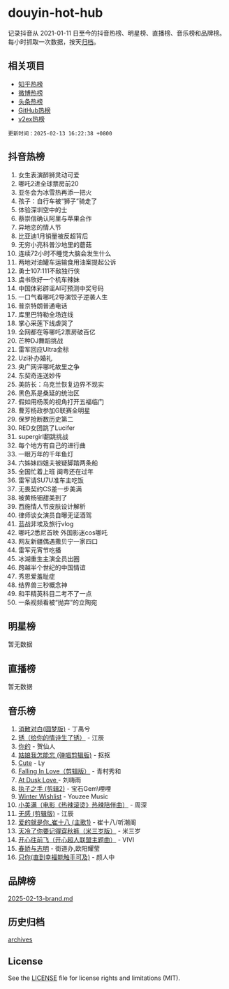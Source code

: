 # douyin-hot-hub

记录抖音从 2021-01-11 日至今的抖音热榜、明星榜、直播榜、音乐榜和品牌榜。每小时抓取一次数据，按天[归档](archives)。

## 相关项目

- [知乎热榜](https://github.com/lonnyzhang423/zhihu-hot-hub)
- [微博热榜](https://github.com/lonnyzhang423/weibo-hot-hub)
- [头条热榜](https://github.com/lonnyzhang423/toutiao-hot-hub)
- [GitHub热榜](https://github.com/lonnyzhang423/github-hot-hub)
- [v2ex热榜](https://github.com/lonnyzhang423/v2ex-hot-hub)


`更新时间：2025-02-13 16:22:38 +0800`

## 抖音热榜

1. 女生表演醉狮灵动可爱
1. 哪吒2进全球票房前20
1. 亚冬会为冰雪热再添一把火
1. 孩子：自行车被“狮子”骑走了
1. 体验深圳空中的士
1. 蔡崇信确认阿里与苹果合作
1. 异地恋的情人节
1. 比亚迪1月销量被反超背后
1. 无穷小亮科普沙地里的蘑菇
1. 连续72小时不睡觉大脑会发生什么
1. 两地对油罐车运输食用油案提起公诉
1. 勇士107:111不敌独行侠
1. 虞书欣好一个机车辣妹
1. 中国体彩辟谣AI可预测中奖号码
1. 一口气看哪吒2导演饺子逆袭人生
1. 普京特朗普通电话
1. 库里巴特勒全场连线
1. 掌心采莲下线虐哭了
1. 全网都在等哪吒2票房破百亿
1. 芒种DJ舞蹈挑战
1. 雷军回应Ultra金标
1. Uzi补办婚礼
1. 央广网评哪吒故里之争
1. 东契奇连送妙传
1. 美防长：乌克兰恢复边界不现实
1. 黑色系是桑延的统治区
1. 假如用杨羡的视角打开五福临门
1. 曹芳杨政参加G联赛全明星
1. 保罗抢断数历史第二
1. RED女团跳了Lucifer
1. supergirl翻跳挑战
1. 每个地方有自己的进行曲
1. 一眼万年的千年鱼灯
1. 六姊妹四姐夫被疑脚踏两条船
1. 全国忙着上班 闽粤还在过年
1. 雷军请SU7U准车主吃饭
1. 无畏契约CS差一步美满
1. 被黄杨钿甜美到了
1. 西施情人节皮肤设计解析
1. 律师谈女演员自曝无证酒驾
1. 蓝战非埃及旅行vlog
1. 哪吒2悉尼首映 外国影迷cos哪吒
1. 网友新疆偶遇撒贝宁一家四口
1. 雷军元宵节吃播
1. 冰湖重生主演全员出圈
1. 跨越半个世纪的中国情谊
1. 秀恩爱羞耻症
1. 结界兽三秒概念神
1. 和平精英科目二考不了一点
1. 一条视频看被“抛弃”的立陶宛

## 明星榜

暂无数据

## 直播榜

暂无数据

## 音乐榜

1. [消散对白(圆梦版)](https://sf3-cdn-tos.douyinstatic.com/obj/tos-cn-ve-2774/og4jB5I5IizzoZVAAAzWgBMAsMDWoArfwBOiFs) - 丁禹兮
1. [锈（给你的情诗生了锈）](https://sf5-hl-cdn-tos.douyinstatic.com/obj/tos-cn-ve-2774/o8a1PBtVqIYbPEGK6e5A4egedVMdm3fCIz6bbE) - 江辰
1. [你的](https://sf5-hl-cdn-tos.douyinstatic.com/obj/tos-cn-ve-2774/oYuIeKf42jB7sEV6B2upMdpYAgfrQWj0FeRegh) - 贺仙人
1. [姑娘我怎能忘 (弹唱剪辑版)](https://sf5-hl-cdn-tos.douyinstatic.com/obj/tos-cn-ve-2774/okamwrBGEMz6illuEofAsMV4yzF5tVWbBiA5AI) - 抠抠
1. [Cute](https://sf3-cdn-tos.douyinstatic.com/obj/tos-cn-ve-2774/o4IbIzHWKAAB4wsS5qMBRiiAlEBGTpQRNfFvuo) - Ly
1. [Falling In Love（剪辑版）](https://sf5-hl-cdn-tos.douyinstatic.com/obj/tos-cn-ve-2774/o8ajpA8zzgBPahbBIO8AcKGBLJezFCRd1wfP9f) - 青村秀和
1. [ At Dusk  Love ](https://sf5-hl-cdn-tos.douyinstatic.com/obj/tos-cn-ve-2774/o8CrpCf5CaYgI4ZrtQgMQAFEfuGqNnRSDQAPBc) - 刘嗨雨
1. [执子之手 (剪辑2)](https://sf5-hl-cdn-tos.douyinstatic.com/obj/tos-cn-ve-2774/oUoZLQjCc31XzqsBnBQUNgeKtYPBcgbFDwtfcu) - 宝石Gem\哩哩
1. [Winter Wishlist](https://sf5-hl-cdn-tos.douyinstatic.com/obj/tos-cn-ve-2774/oIIgUOeamCFCVAzxN6MFRLIBlLGpUqQxeeHrLE) - Youzee Music
1. [小美满（电影《热辣滚烫》热辣陪伴曲）](https://sf5-hl-cdn-tos.douyinstatic.com/obj/tos-cn-ve-2774/o0GAn2lSgfZIDUgtevCGDQYnFg4CwnrBaxbTZL) - 周深
1. [无感 (剪辑版)](https://sf5-hl-cdn-tos.douyinstatic.com/obj/tos-cn-ve-2774/o0eIsUzJBDlQaQFC5OFlgbMEZC1TFYBftOBn6p) - 江辰
1. [爱的就是你_崔十八 (主歌1)](https://sf5-hl-cdn-tos.douyinstatic.com/obj/tos-cn-ve-2774/oI5BO5DhFZ6UTcNCnZaOCBLtZ7WIMQGfgnXf5E) - 崔十八/听潮阁
1. [天冷了你要记得穿秋裤（米三岁版）](https://sf5-hl-cdn-tos.douyinstatic.com/obj/tos-cn-ve-2774/oQlIwVIDWiZ6BQilAorS7MA0AgCkQDvcZAdm1) - 米三岁
1. [开心往前飞（开心超人联盟主题曲）](https://sf5-hl-cdn-tos.douyinstatic.com/obj/tos-cn-ve-2774/9d8fb7c82cf1421fb93a9fe925275e0a) - VIVI
1. [春娇与志明](https://sf5-hl-cdn-tos.douyinstatic.com/obj/tos-cn-ve-2774/e530d8fceb7044b39707d7f9ff54add1) - 街道办,欧阳耀莹
1. [只你(直到幸福能触手可及)](https://sf5-hl-cdn-tos.douyinstatic.com/obj/tos-cn-ve-2774/o0lBkRDzFTeaVSUz3ZZSCBVtZ5DIMQGfgmEAuE) - 颜人中

## 品牌榜

[2025-02-13-brand.md](archives/2025-02-13-brand.md)

## 历史归档

[archives](archives)

## License

See the [LICENSE](LICENSE) file for license rights and limitations (MIT).
